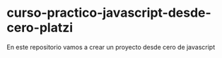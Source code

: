 # curso-practico-javascript-desde-cero-platzi
En este repositorio vamos a crear un proyecto desde cero de javascript
